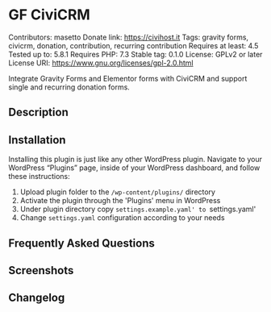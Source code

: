 # GF CiviCRM
Contributors: masetto
Donate link: https://civihost.it
Tags: gravity forms, civicrm, donation, contribution, recurring contribution
Requires at least: 4.5
Tested up to: 5.8.1
Requires PHP: 7.3
Stable tag: 0.1.0
License: GPLv2 or later
License URI: https://www.gnu.org/licenses/gpl-2.0.html

Integrate Gravity Forms and Elementor forms with CiviCRM and support single and recurring donation forms.

## Description


## Installation

Installing this plugin is just like any other WordPress plugin.
Navigate to your WordPress “Plugins” page, inside of your WordPress dashboard, and follow these instructions:

1. Upload plugin folder to the `/wp-content/plugins/` directory
1. Activate the plugin through the 'Plugins' menu in WordPress
1. Under plugin directory copy `settings.example.yaml' to `settings.yaml'
1. Change `settings.yaml` configuration according to your needs

## Frequently Asked Questions

## Screenshots

## Changelog
